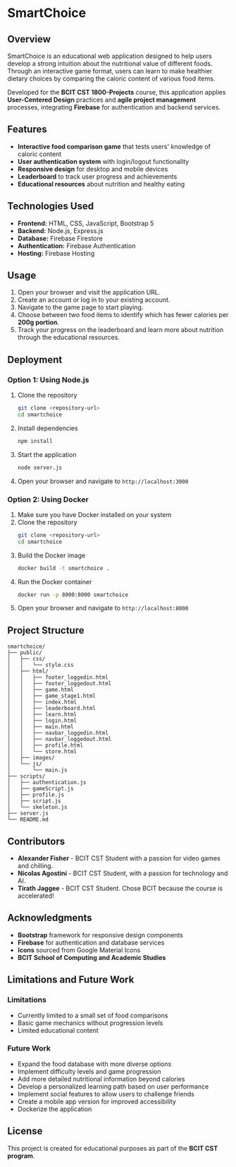 # SmartChoice

## Overview
SmartChoice is an educational web application designed to help users develop a strong intuition about the nutritional value of different foods. Through an interactive game format, users can learn to make healthier dietary choices by comparing the caloric content of various food items.

Developed for the **BCIT CST 1800-Projects** course, this application applies **User-Centered Design** practices and **agile project management** processes, integrating **Firebase** for authentication and backend services.

## Features
- **Interactive food comparison game** that tests users' knowledge of caloric content
- **User authentication system** with login/logout functionality
- **Responsive design** for desktop and mobile devices
- **Leaderboard** to track user progress and achievements
- **Educational resources** about nutrition and healthy eating

## Technologies Used
- **Frontend:** HTML, CSS, JavaScript, Bootstrap 5
- **Backend:** Node.js, Express.js
- **Database:** Firebase Firestore
- **Authentication:** Firebase Authentication
- **Hosting:** Firebase Hosting

## Usage
1. Open your browser and visit the application URL.
2. Create an account or log in to your existing account.
3. Navigate to the game page to start playing.
4. Choose between two food items to identify which has fewer calories per **200g portion**.
5. Track your progress on the leaderboard and learn more about nutrition through the educational resources.

## Deployment

### Option 1: Using Node.js
1. Clone the repository
   ```bash
   git clone <repository-url>
   cd smartchoice
   ```
2. Install dependencies
   ```bash
   npm install
   ```
3. Start the application
   ```bash
   node server.js
   ```
4. Open your browser and navigate to `http://localhost:3000`

### Option 2: Using Docker
1. Make sure you have Docker installed on your system
2. Clone the repository
   ```bash
   git clone <repository-url>
   cd smartchoice
   ```
3. Build the Docker image
   ```bash
   docker build -t smartchoice .
   ```
4. Run the Docker container
   ```bash
   docker run -p 8000:8000 smartchoice
   ```
5. Open your browser and navigate to `http://localhost:8000`

## Project Structure
```
smartchoice/
├── public/
│   ├── css/
│   │   └── style.css
│   ├── html/
│   │   ├── footer_loggedin.html
│   │   ├── footer_loggedout.html
│   │   ├── game.html
│   │   ├── game_stage1.html
│   │   ├── index.html
│   │   ├── leaderboard.html
│   │   ├── learn.html
│   │   ├── login.html
│   │   ├── main.html
│   │   ├── navbar_loggedin.html
│   │   ├── navbar_loggedout.html
│   │   ├── profile.html
│   │   └── store.html
│   ├── images/
│   └── js/
│       └── main.js
├── scripts/
│   ├── authentication.js
│   ├── gameScript.js
│   ├── profile.js
│   ├── script.js
│   └── skeleton.js
├── server.js
└── README.md
```

## Contributors
- **Alexander Fisher** - BCIT CST Student with a passion for video games and chilling.
- **Nicolas Agostini** - BCIT CST Student, with a passion for technology and AI.
- **Tirath Jaggee** - BCIT CST Student. Chose BCIT because the course is accelerated!

## Acknowledgments
- **Bootstrap** framework for responsive design components
- **Firebase** for authentication and database services
- **Icons** sourced from Google Material Icons
- **BCIT School of Computing and Academic Studies**

## Limitations and Future Work
### Limitations
- Currently limited to a small set of food comparisons
- Basic game mechanics without progression levels
- Limited educational content

### Future Work
- Expand the food database with more diverse options
- Implement difficulty levels and game progression
- Add more detailed nutritional information beyond calories
- Develop a personalized learning path based on user performance
- Implement social features to allow users to challenge friends
- Create a mobile app version for improved accessibility
- Dockerize the application

## License
This project is created for educational purposes as part of the **BCIT CST program**.

